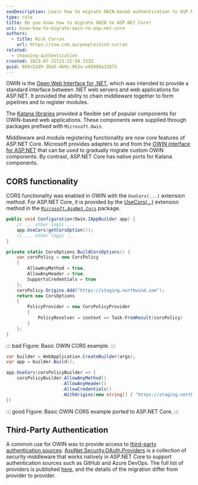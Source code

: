 ```yaml
---
seoDescription: Learn how to migrate OWIN-based authentication to ASP.NET Core for modern web applications.
type: rule
title: Do you know how to migrate OWIN to ASP.NET Core?
uri: know-how-to-migrate-owin-to-asp-net-core
authors:
  - title: Nick Curran
    url: https://ssw.com.au/people/nick-curran
related:
  - choosing-authentication
created: 2023-07-31T23:22:58.333Z
guid: 004c52d9-30a5-4b9c-963a-e93988a31075
---
```

OWIN is the [Open Web Interface for .NET](http://owin.org/), which was intended to provide a standard interface between .NET web servers and web applications for ASP.NET. It provided the ability to chain middleware together to form pipelines and to register modules.

The [Katana libraries](https://github.com/aspnet/AspNetKatana/) provided a flexible set of popular components for OWIN-based web applications. These components were supplied through packages prefixed with `Microsoft.Owin`.

Middleware and module registering functionality are now core features of ASP.NET Core. Microsoft provides adapters to and from the [OWIN interface for ASP.NET](https://learn.microsoft.com/en-us/aspnet/core/fundamentals/owin?view=aspnetcore-7.0&WT.mc_id=DT-MVP-33518) that can be used to gradually migrate custom OWIN components. By contrast, ASP.NET Core has native ports for Katana components.

## CORS functionality

CORS functionality was enabled in OWIN with the `UseCors(...)` extension method. For ASP.NET Core, it is provided by the [UseCors(...)](https://learn.microsoft.com/en-us/aspnet/core/security/cors?view=aspnetcore-9.0) extension method in the [`Microsoft.AspNet.Cors`](https://www.nuget.org/packages/Microsoft.AspNet.Cors) package.

```cs
public void Configuration(Owin.IAppBuilder app) {
    // ... other logic ...
    app.UseCors(getCorsOption());
    // ... other logic ...
}

private static CorsOptions BuildCorsOptions() {
    var corsPolicy = new CorsPolicy
    {
        AllowAnyMethod = true,
        AllowAnyHeader = true,
        SupportsCredentials = true
    };
    corsPolicy.Origins.Add("https://staging.northwind.com");
    return new CorsOptions 
    {
        PolicyProvider = new CorsPolicyProvider
        {
            PolicyResolver = context => Task.FromResult(corsPolicy)
        }
    };
}
```

::: bad
Figure: Basic OWIN CORS example.
:::

```cs
var builder = WebApplication.CreateBuilder(args);
var app = builder.Build();

app.UseCors(corsPolicyBuilder => {
    corsPolicyBuilder.AllowAnyMethod()
                     .AllowAnyHeader()
                     .AllowCredentials()
                     .WithOrigins(new string[] { "https://staging.northwind.com" });
})
```

::: good
Figure: Basic OWIN CORS example ported to ASP.NET Core.
:::

## Third-Party Authentication

A common use for OWIN was to provide access to [third-party authentication sources](/choosing-authentication/). [AspNet.Security.OAuth.Providers](https://github.com/aspnet-contrib/AspNet.Security.OAuth.Providers) is a collection of security middleware that works natively in ASP.NET Core to support authentication sources such as GitHub and Azure DevOps. The full list of providers is published [here](https://github.com/aspnet-contrib/AspNet.Security.OAuth.Providers#providers), and the details of the migration differ from provider to provider.
